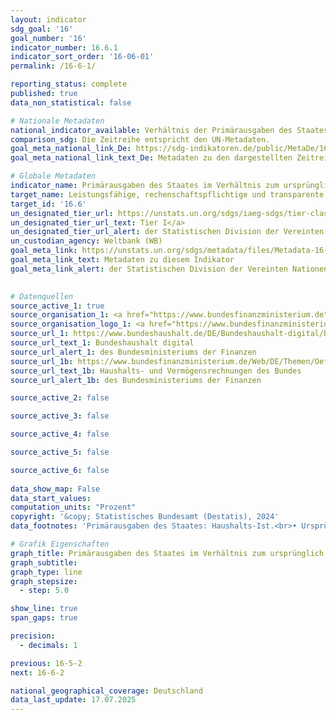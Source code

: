 ```yaml
---
layout: indicator    
sdg_goal: '16'    
goal_number: '16'    
indicator_number: 16.6.1    
indicator_sort_order: '16-06-01'    
permalink: /16-6-1/    

reporting_status: complete    
published: true    
data_non_statistical: false    

# Nationale Metadaten    
national_indicator_available: Verhältnis der Primärausgaben des Staates (Haushalts-Ist) zum ursprünglich genehmigten Budget (Haushalts-Soll)    
comparison_sdg: Die Zeitreihe entspricht den UN-Metadaten.    
goal_meta_national_link_De: https://sdg-indikatoren.de/public/MetaDe/16.6.1.pdf
goal_meta_national_link_text_De: Metadaten zu den dargestellten Zeitreihen    

# Globale Metadaten    
indicator_name: Primärausgaben des Staates im Verhältnis zum ursprünglich genehmigten Budget, nach Sektor (oder nach Haushaltscode oder Ähnlichem)    
target_name: Leistungsfähige, rechenschaftspflichtige und transparente Institutionen auf allen Ebenen aufbauen    
target_id: '16.6'    
un_designated_tier_url: https://unstats.un.org/sdgs/iaeg-sdgs/tier-classification/'    
un_designated_tier_url_text: Tier I</a>    
un_designated_tier_url_alert: der Statistischen Division der Vereinten Nationen    
un_custodian_agency: Weltbank (WB)    
goal_meta_link: https://unstats.un.org/sdgs/metadata/files/Metadata-16-06-01.pdf    
goal_meta_link_text: Metadaten zu diesem Indikator    
goal_meta_link_alert: der Statistischen Division der Vereinten Nationen    
    

# Datenquellen
source_active_1: true
source_organisation_1: <a href="https://www.bundesfinanzministerium.de" target="_blank" onclick="return confirm_alert('des Bundesministeriums der Finanzen','De');" title="Klicken Sie hier um zur Website der Organisation Bundesministerium der Finanzen (BMF) zu gelangen."> Bundesministerium der Finanzen (BMF) </a>
source_organisation_logo_1: <a href="https://www.bundesfinanzministerium.de" target="_blank" onclick="return confirm_alert('des Bundesministeriums der Finanzen','De');"><img src="https://sdg-indikatoren.de/public/OrgImgDe/bmf.png" alt="Logo bmf" style="height:60px; width:148px"/></a>
source_url_1: https://www.bundeshaushalt.de/DE/Bundeshaushalt-digital/bundeshaushalt-digital.html
source_url_text_1: Bundeshaushalt digital
source_url_alert_1: des Bundesministeriums der Finanzen
source_url_1b: https://www.bundesfinanzministerium.de/Web/DE/Themen/Oeffentliche_Finanzen/Bundeshaushalt/Haushalts_und_Vermoegensrechnungen_des_Bundes/haushalts_vermoegensrechnungen_des_bundes.html
source_url_text_1b: Haushalts- und Vermögensrechnungen des Bundes
source_url_alert_1b: des Bundesministeriums der Finanzen

source_active_2: false

source_active_3: false

source_active_4: false

source_active_5: false

source_active_6: false
    
data_show_map: False    
data_start_values:     
computation_units: "Prozent"    
copyright: '&copy; Statistisches Bundesamt (Destatis), 2024'    
data_footnotes: 'Primärausgaben des Staates: Haushalts-Ist.<br>• Ursprünglich genehmigtes Budget: Haushalts-Soll.<br>• Bewertung auf einer vierstufigen Ordinalskala basierend auf den Primärausgaben des Staates im Verhältnis zum ursprünglich genehmigten Budget:<br>• A: Bewertung lag in mindestens zwei der letzten drei Jahre zwischen 95 % und 105 %.<br>• B: Bewertung lag in mindestens zwei der letzten drei Jahre zwischen 90 % und 110 %.<br>• C: Bewertung lag in mindestens zwei der letzten drei Jahre zwischen 85 % und 115 %.<br>• D: Die Leistung ist geringer als für eine C-Bewertung erforderlich.'    

# Grafik Eigenschaften    
graph_title: Primärausgaben des Staates im Verhältnis zum ursprünglich genehmigten Budget
graph_subtitle:     
graph_type: line
graph_stepsize: 
  - step: 5.0    

show_line: true
span_gaps: true

precision:
  - decimals: 1    

previous: 16-5-2    
next: 16-6-2    

national_geographical_coverage: Deutschland    
data_last_update: 17.07.2025    
---
```


<span></span>